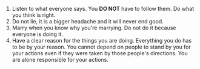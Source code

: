 1. Listen to what everyone says. You **DO NOT** have to follow them. Do what you think is right.
2. Do not lie, it is a bigger headache and it will never end good.
3. Marry when you know why you're marrying. Do not do it because everyone is doing it.
4. Have a clear reason for the things you are doing. Everything you do has to be by your reason. You cannot depend on people to stand by you for your actions even if they were taken by those people's directions. You are alone responsible for your actions.